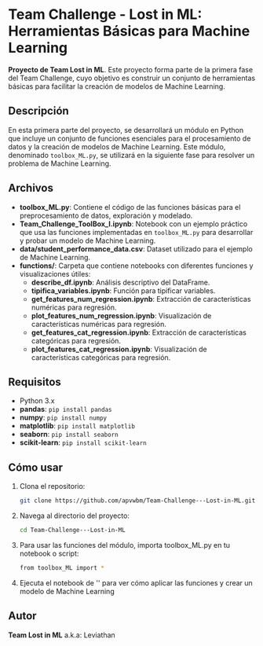 # Team Challenge - Lost in ML: Herramientas Básicas para Machine Learning

**Proyecto de Team Lost in ML**. Este proyecto forma parte de la primera fase del Team Challenge, cuyo objetivo es construir un conjunto de herramientas básicas para facilitar la creación de modelos de Machine Learning.

## Descripción

En esta primera parte del proyecto, se desarrollará un módulo en Python que incluye un conjunto de funciones esenciales para el procesamiento de datos y la creación de modelos de Machine Learning. Este módulo, denominado `toolbox_ML.py`, se utilizará en la siguiente fase para resolver un problema de Machine Learning.

## Archivos

- **toolbox_ML.py**: Contiene el código de las funciones básicas para el preprocesamiento de datos, exploración y modelado.
- **Team_Challenge_ToolBox_I.ipynb**: Notebook con un ejemplo práctico que usa las funciones implementadas en `toolbox_ML.py` para desarrollar y probar un modelo de Machine Learning.
- **data/student_performance_data.csv**: Dataset utilizado para el ejemplo de Machine Learning.
- **functions/**: Carpeta que contiene notebooks con diferentes funciones y visualizaciones útiles:
  - **describe_df.ipynb**: Análisis descriptivo del DataFrame.
  - **tipifica_variables.ipynb**: Función para tipificar variables.
  - **get_features_num_regression.ipynb**: Extracción de características numéricas para regresión.
  - **plot_features_num_regression.ipynb**: Visualización de características numéricas para regresión.
  - **get_features_cat_regression.ipynb**: Extracción de características categóricas para regresión.
  - **plot_features_cat_regression.ipynb**: Visualización de características categóricas para regresión.

## Requisitos

- Python 3.x
- **pandas**: `pip install pandas`
- **numpy**: `pip install numpy`
- **matplotlib**: `pip install matplotlib`
- **seaborn**: `pip install seaborn`
- **scikit-learn**: `pip install scikit-learn`

## Cómo usar

1. Clona el repositorio:
   
   ```bash
   git clone https://github.com/apvwbm/Team-Challenge---Lost-in-ML.git
   ```

2. Navega al directorio del proyecto:
   
   ```bash
   cd Team-Challenge---Lost-in-ML
   ```

3. Para usar las funciones del módulo, importa toolbox_ML.py en tu notebook o script:
   
   ```bash
   from toolbox_ML import *
   ```

4. Ejecuta el notebook de '' para ver cómo aplicar las funciones y crear un modelo de Machine Learning

## Autor

**Team Lost in ML** a.k.a: Leviathan
